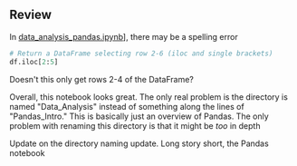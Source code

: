 
## Review
In [data_analysis_pandas.ipynb](./data_analysis_pandas.ipynb#Selecting-rows)], there may be a spelling error
```python
# Return a DataFrame selecting row 2-6 (iloc and single brackets)
df.iloc[2:5]
```
Doesn't this only get rows 2-4 of the DataFrame?

Overall, this notebook looks great. The only real problem is the directory is named "Data_Analysis" instead of something along the lines of "Pandas_Intro." This is basically just an overview of Pandas. The only problem with renaming this directory is that it might be *too* in depth

Update on the directory naming update. Long story short, the Pandas notebook